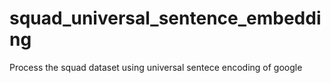 # squad_universal_sentence_embedding
Process the squad dataset using universal sentece encoding of google
